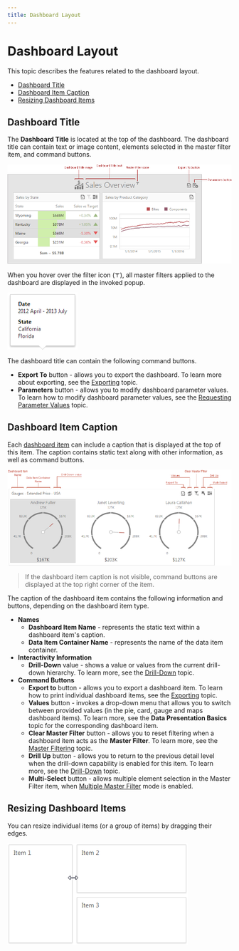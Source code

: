 ```yaml
---
title: Dashboard Layout
---
```

# Dashboard Layout
This topic describes the features related to the dashboard layout.
* [Dashboard Title](#dashboard-title)
* [Dashboard Item Caption](#dashboard-item-caption)
* [Resizing Dashboard Items](#resizing-dashboard-items)

## <a name="dashboard-title"/>Dashboard Title
The **Dashboard Title** is located at the top of the dashboard. The dashboard title can contain text or image content, elements selected in the master filter item, and command buttons.
 

![wdd-dashboard-title](../../../images/Img126004.png)

When you hover over the filter icon (![DashboardTitle_MasterFilterIcon_Web](../../../images/Img23672.png)), all master filters applied to the dashboard are displayed in the invoked popup.

![DashboardTitle_MasterFilterPopup_Web](../../../images/Img23673.png)

The dashboard title can contain the following command buttons.
* **Export To** button - allows you to export the dashboard. To learn more about exporting, see the [Exporting](../../../../dashboard-for-web/articles/web-dashboard-viewer-mode/exporting.md) topic.
* **Parameters** button - allows you to modify dashboard parameter values. To learn how to modify dashboard parameter values, see the [Requesting Parameter Values](../../../../dashboard-for-web/articles/web-dashboard-viewer-mode/dashboard-parameters/requesting-parameter-values.md) topic.

## <a name="dashboard-item-caption"/>Dashboard Item Caption
Each [dashboard item](../../../../dashboard-for-web/articles/web-dashboard-viewer-mode/dashboard-items.md) can include a caption that is displayed at the top of this item. The caption contains static text along with other information, as well as command buttons.

![WebViewer_DashboardItemCaption](../../../images/Img22466.png)

> If the dashboard item caption is not visible, command buttons are displayed at the top right corner of the item.

The caption of the dashboard item contains the following information and buttons, depending on the dashboard item type.
* **Names**
	* **Dashboard Item Name** - represents the static text within a dashboard item's caption.
	* **Data Item Container Name** - represents the name of the data item container.
* **Interactivity Information**
	* **Drill-Down** value - shows a value or values from the current drill-down hierarchy. To learn more, see the [Drill-Down](../../../../dashboard-for-web/articles/web-dashboard-viewer-mode/data-presentation/drill-down.md) topic.
* **Command Buttons**
	* **Export to** button - allows you to export a dashboard item. To learn how to print individual dashboard items, see the [Exporting](../../../../dashboard-for-web/articles/web-dashboard-viewer-mode/exporting.md) topic.
	* **Values** button - invokes a drop-down menu that allows you to switch between provided values (in the pie, card, gauge and maps dashboard items). To learn more, see the **Data Presentation Basics** topic for the corresponding dashboard item.
	* **Clear Master Filter** button - allows you to reset filtering when a dashboard item acts as the **Master Filter**. To learn more, see the [Master Filtering](../../../../dashboard-for-web/articles/web-dashboard-viewer-mode/data-presentation/master-filtering.md) topic.
	* **Drill Up** button - allows you to return to the previous detail level when the drill-down capability is enabled for this item. To learn more, see the [Drill-Down](../../../../dashboard-for-web/articles/web-dashboard-viewer-mode/data-presentation/drill-down.md) topic.
	* **Multi-Select** button - allows multiple element selection in the Master Filter item, when [Multiple Master Filter](../../../../dashboard-for-web/articles/web-dashboard-viewer-mode/data-presentation/master-filtering.md) mode is enabled.

## <a name="resizing-dashboard-items"/>Resizing Dashboard Items
You can resize individual items (or a group of items) by dragging their edges.

![Layout_ResizingItem_Web](../../../images/Img22857.png)